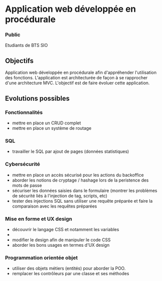 # Application web développée en procédurale

### Public
Etudiants de BTS SIO

## Objectifs
Application web développée en procédurale afin d'appréhender l'utilisation des fonctions. L'application est architecturée de façon à se rapprocher d'une architecture MVC.
L'objectif est de faire évoluer cette application.

## Evolutions possibles

### Fonctionnalités
* mettre en place un CRUD complet
* mettre en place un système de routage

### SQL
* travailler le SQL par ajout de pages (données statistiques)

### Cybersécurité
* mettre en place un accès sécurisé pour les actions du backoffice 
* aborder les notions de cryptage / hashage lors de la peristence des mots de passe
* sécuriser les données saisies dans le formulaire (montrer les problèmes  de sécurité liés à l'injection de tag, scripts, etc)
* tester des injections SQL sans utiliser une requête préparée et faire la comparaison avec les requêtes préparées


### Mise en forme et UX design
* découvrir le langage CSS et notamment les variables
* 
* modifier le design afin de manipuler le code CSS
* aborder les bons usages en termes d'UX design

### Programmation orientée objet
* utiliser des objets métiers (entités) pour aborder la POO.
* remplacer les contrôleurs par une classe et ses méthodes




